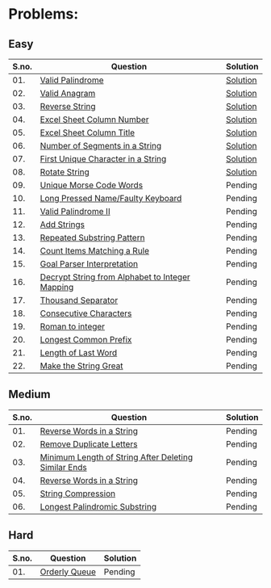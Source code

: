 # Problems:

## Easy
|S.no.|Question|Solution|
|---|------------|------------|
|01.|[Valid Palindrome](https://leetcode.com/problems/valid-palindrome/)|[Solution](palindrome.cpp)|
|02.|[Valid Anagram](https://leetcode.com/problems/valid-anagram/)|[Solution](anagram.cpp)|
|03.|[Reverse String](https://leetcode.com/problems/reverse-string/)|[Solution](reverse_string.cpp)|
|04.|[Excel Sheet Column Number](https://leetcode.com/problems/excel-sheet-column-number/)|[Solution](excel_sheet_col_no.cpp)|
|05.|[Excel Sheet Column Title](https://leetcode.com/problems/excel-sheet-column-title/)|[Solution](excel_sheet_col_title.cpp)|
|06.|[Number of Segments in a String](https://leetcode.com/problems/number-of-segments-in-a-string/)|[Solution](no_of_segments_in_string.cpp)|
|07.|[First Unique Character in a String](https://leetcode.com/problems/first-unique-character-in-a-string/)|[Solution](first_unique_char.cpp)|
|08.|[Rotate String](https://leetcode.com/problems/rotate-string/)|[Solution](rotate_string.cpp)|
|09.|[Unique Morse Code Words](https://leetcode.com/problems/unique-morse-code-words/)|Pending|
|10.|[Long Pressed Name/Faulty Keyboard](https://leetcode.com/problems/long-pressed-name/)|Pending|
|11.|[Valid Palindrome II](https://leetcode.com/problems/valid-palindrome-ii/)|Pending|
|12.|[Add Strings](https://leetcode.com/problems/add-strings/)|Pending|
|13.|[Repeated Substring Pattern](https://leetcode.com/problems/repeated-substring-pattern/)|Pending|
|14.|[Count Items Matching a Rule](https://leetcode.com/problems/count-items-matching-a-rule/)|Pending|
|15.|[Goal Parser Interpretation](https://leetcode.com/problems/goal-parser-interpretation/)|Pending|
|16.|[Decrypt String from Alphabet to Integer Mapping](https://leetcode.com/problems/decrypt-string-from-alphabet-to-integer-mapping/)|Pending|
|17.|[Thousand Separator](https://leetcode.com/problems/thousand-separator/)|Pending|
|18.|[Consecutive Characters](https://leetcode.com/problems/consecutive-characters/)|Pending|
|19.|[Roman to integer](https://leetcode.com/problems/roman-to-integer/)|Pending|
|20.|[Longest Common Prefix](https://leetcode.com/problems/longest-common-prefix/)|Pending|
|21.|[Length of Last Word](https://leetcode.com/problems/length-of-last-word/)|Pending|
|22.|[Make the String Great](https://leetcode.com/problems/make-the-string-great/)|Pending|

## Medium
|S.no.|Question|Solution|
|---|------------|------------|
|01.|[Reverse Words in a String](https://leetcode.com/problems/reverse-words-in-a-string/)|Pending|
|02.|[Remove Duplicate Letters](https://leetcode.com/problems/remove-duplicate-letters/)|Pending|
|03.|[Minimum Length of String After Deleting Similar Ends](https://leetcode.com/problems/minimum-length-of-string-after-deleting-similar-ends/)|Pending|
|04.|[Reverse Words in a String](https://leetcode.com/problems/reverse-words-in-a-string/)|Pending|
|05.|[String Compression](https://leetcode.com/problems/string-compression/)|Pending|
|06.|[Longest Palindromic Substring](https://leetcode.com/problems/longest-palindromic-substring/)|Pending|

## Hard
|S.no.|Question|Solution|
|---|------------|------------|
|01.|[Orderly Queue](https://leetcode.com/problems/orderly-queue/)|Pending|

